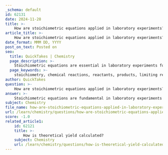 ```yaml
---
_schema: default
id: 62131
date: 2024-11-28
title: >-
    How are stoichiometric equations applied in laboratory experiments?
article_title: >-
    How are stoichiometric equations applied in laboratory experiments?
date_format: MMM DD, YYYY
post_on_text: Posted on
seo:
  title: QuickTakes | Chemistry
  page_description: >-
    Stoichiometric equations are essential in laboratory experiments for calculating reactant and product quantities, determining limiting reactants, and analyzing yields, providing a framework for understanding chemical reaction dynamics.
  page_keywords: >-
    stoichiometry, chemical reactions, reactants, products, limiting reactants, theoretical yield, percent yield, dimensional analysis, laboratory experiments, quantitative analysis, precipitate formation, virtual labs
author: QuickTakes
question: >-
    How are stoichiometric equations applied in laboratory experiments?
answer: >-
    Stoichiometric equations are fundamental in laboratory experiments as they provide a quantitative framework for understanding the relationships between reactants and products in chemical reactions. Here are several ways in which stoichiometric equations are applied in laboratory settings:\n\n1. **Calculating Reactant and Product Quantities**: Stoichiometry allows chemists to calculate the amounts of reactants needed to produce a desired amount of product. For instance, using a balanced chemical equation, one can determine how many grams of a reactant are required to yield a specific mass of product. This is essential for ensuring that reactions proceed efficiently and completely.\n\n2. **Determining Limiting Reactants**: In many reactions, one reactant may be consumed before the others, limiting the amount of product formed. By applying stoichiometric calculations, chemists can identify the limiting reactant by comparing the mole ratios of the reactants used in the reaction. This is crucial for optimizing reaction conditions and maximizing yield.\n\n3. **Theoretical Yield Calculations**: Stoichiometric equations help in calculating the theoretical yield of a reaction, which is the maximum amount of product that can be formed from given amounts of reactants. This is done by using the balanced equation to find the mole ratios and then converting to mass or volume as needed.\n\n4. **Percent Yield Determination**: After conducting an experiment, chemists often compare the actual yield (the amount of product obtained) to the theoretical yield calculated from stoichiometry. This comparison allows for the calculation of percent yield, which is a measure of the efficiency of the reaction.\n\n5. **Practical Applications in Experiments**: In laboratory experiments, such as precipitation reactions, students can observe the formation of products and apply stoichiometric principles to analyze the results. For example, in a test tube experiment demonstrating Job's method, students can determine the stoichiometric ratios of reactants based on the formation of precipitates.\n\n6. **Dimensional Analysis**: Stoichiometry often involves dimensional analysis, where units are converted to ensure that calculations are consistent. This is particularly useful when dealing with different units of measurement for mass, volume, and concentration.\n\n7. **Virtual Labs and Simulations**: Modern educational practices include virtual labs where students can simulate chemical reactions and apply stoichiometric principles in a controlled environment. This helps reinforce the concepts of balanced equations and stoichiometric calculations without the need for physical materials.\n\nIn summary, stoichiometric equations are integral to laboratory experiments, providing the necessary calculations to predict and analyze the outcomes of chemical reactions. They enable chemists to work efficiently and effectively, ensuring that experiments yield reliable and reproducible results.
subject: Chemistry
file_name: how-are-stoichiometric-equations-applied-in-laboratory-experiments.md
url: /learn/chemistry/questions/how-are-stoichiometric-equations-applied-in-laboratory-experiments
score: -1.0
related_article1:
    id: 62121
    title: >-
        How is theoretical yield calculated?
    subject: Chemistry
    url: /learn/chemistry/questions/how-is-theoretical-yield-calculated
---
```


&nbsp;